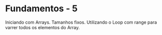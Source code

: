 # Fundamentos - 5

Iniciando com Arrays. Tamanhos fixos.
Utilizando o Loop com range para varrer todos os elementos do Array.

